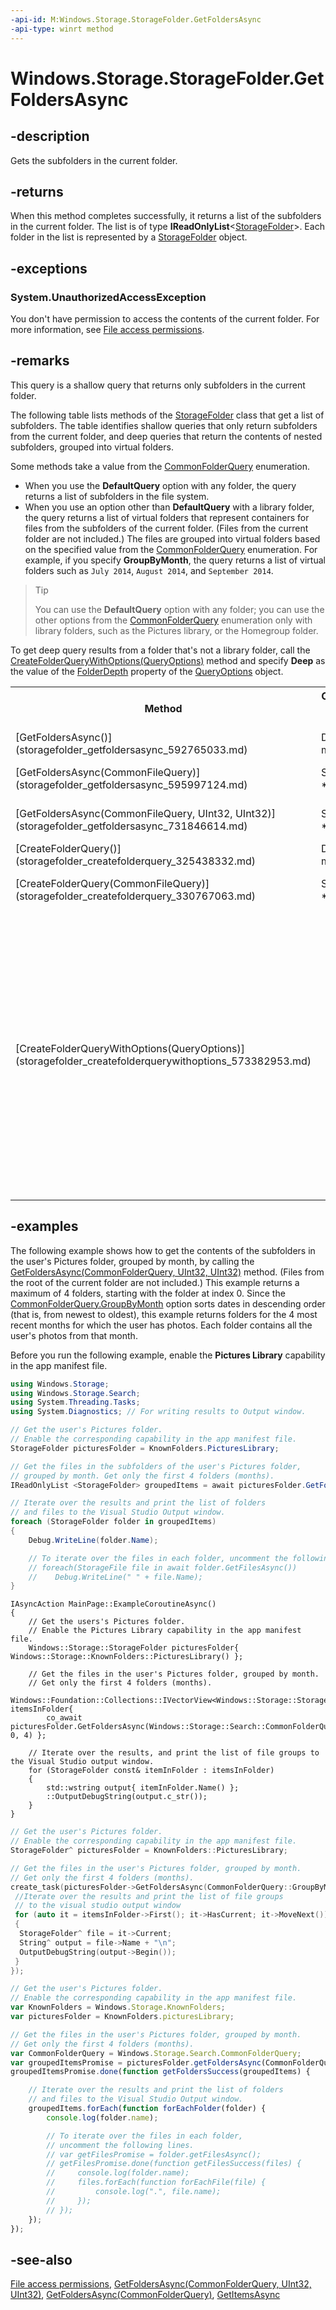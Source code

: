 ```yaml
---
-api-id: M:Windows.Storage.StorageFolder.GetFoldersAsync
-api-type: winrt method
---
```


<!-- Method syntax
public Windows.Foundation.IAsyncOperation<Windows.Foundation.Collections.IVectorView<Windows.Storage.StorageFolder>> GetFoldersAsync()
-->

# Windows.Storage.StorageFolder.GetFoldersAsync

## -description
Gets the subfolders in the current folder.

## -returns
When this method completes successfully, it returns a list of the subfolders in the current folder. The list is of type **IReadOnlyList**&lt;[StorageFolder](storagefolder.md)&gt;. Each folder in the list is represented by a [StorageFolder](storagefolder.md) object.

## -exceptions
### System.UnauthorizedAccessException

You don't have permission to access the contents of the current folder. For more information, see [File access permissions](https://docs.microsoft.com/windows/uwp/files/file-access-permissions).

## -remarks
This query is a shallow query that returns only subfolders in the current folder.

The following table lists methods of the [StorageFolder](storagefolder.md) class that get a list of subfolders. The table identifies shallow queries that only return subfolders from the current folder, and deep queries that return the contents of nested subfolders, grouped into virtual folders.

Some methods take a value from the [CommonFolderQuery](../windows.storage.search/commonfolderquery.md) enumeration.

+ When you use the **DefaultQuery** option with any folder, the query returns a list of subfolders in the file system.
+ When you use an option other than **DefaultQuery** with a library folder, the query returns a list of virtual folders that represent containers for files from the subfolders of the current folder. (Files from the current folder are not included.) The files are grouped into virtual folders based on the specified value from the [CommonFolderQuery](../windows.storage.search/commonfolderquery.md) enumeration. For example, if you specify **GroupByMonth**, the query returns a list of virtual folders such as `July 2014`, `August 2014`, and `September 2014`.
> > [!TIP]
> You can use the **DefaultQuery** option with any folder; you can use the other options from the [CommonFolderQuery](../windows.storage.search/commonfolderquery.md) enumeration only with library folders, such as the Pictures library, or the Homegroup folder.

To get deep query results from a folder that's not a library folder, call the [CreateFolderQueryWithOptions(QueryOptions)](storagefolder_createfolderquerywithoptions_573382953.md) method and specify **Deep** as the value of the [FolderDepth](../windows.storage.search/queryoptions_folderdepth.md) property of the [QueryOptions](../windows.storage.search/queryoptions.md) object.

<table>
   <tr><th>Method</th><th>Create a shallow query that only returns subfolders from the current folder</th><th>Create a deep query that returns all nested subfolders</th></tr>
   <tr><td>[GetFoldersAsync()](storagefolder_getfoldersasync_592765033.md)</td><td>Default behavior of this method.</td><td>N/A</td></tr>
   <tr><td>[GetFoldersAsync(CommonFileQuery)](storagefolder_getfoldersasync_595997124.md)</td><td>Specify the **DefaultQuery** option.</td><td>For a library folder, specify an option other than **DefaultQuery**.</td></tr>
   <tr><td>[GetFoldersAsync(CommonFileQuery, UInt32, UInt32)](storagefolder_getfoldersasync_731846614.md)</td><td>Specify the **DefaultQuery** option.</td><td>For a library folder, specify an option other than **DefaultQuery**.</td></tr>
   <tr><td>[CreateFolderQuery()](storagefolder_createfolderquery_325438332.md)</td><td>Default behavior of this method.</td><td>N/A</td></tr>
   <tr><td>[CreateFolderQuery(CommonFileQuery)](storagefolder_createfolderquery_330767063.md)</td><td>Specify the **DefaultQuery** option.</td><td>For a library folder, specify an option other than **DefaultQuery**.</td></tr>
   <tr><td>[CreateFolderQueryWithOptions(QueryOptions)](storagefolder_createfolderquerywithoptions_573382953.md)</td><td><ul><li>Default behavior of this method if none of the following options are specified.

- or -</li><li>Specify **DefaultQuery** as the value of [CommonFolderQuery](../windows.storage.search/commonfolderquery.md) when you instantiate the [QueryOptions](../windows.storage.search/queryoptions.md) object.

- or -</li><li>Specify **Shallow** as the value of the [FolderDepth](../windows.storage.search/queryoptions_folderdepth.md) property of the [QueryOptions](../windows.storage.search/queryoptions.md) object.</li></ul></td><td><ul><li>For a library folder, specify a value other than **DefaultQuery** as the value of [CommonFolderQuery](../windows.storage.search/commonfolderquery.md) when you instantiate the [QueryOptions](../windows.storage.search/queryoptions.md) object.

- or -</li><li>For any folder, specify **Deep** as the value of the [FolderDepth](../windows.storage.search/queryoptions_folderdepth.md) property of the [QueryOptions](../windows.storage.search/queryoptions.md).</li></ul></td></tr>
</table>

## -examples
The following example shows how to get the contents of the subfolders in the user's Pictures folder, grouped by month, by calling the [GetFoldersAsync(CommonFolderQuery, UInt32, UInt32)](storagefolder_getfoldersasync_731846614.md) method. (Files from the root of the current folder are not included.) This example returns a maximum of 4 folders, starting with the folder at index 0. Since the [CommonFolderQuery.GroupByMonth](../windows.storage.search/commonfolderquery.md) option sorts dates in descending order (that is, from newest to oldest), this example returns folders for the 4 most recent months for which the user has photos. Each folder contains all the user's photos from that month.

Before you run the following example, enable the **Pictures Library** capability in the app manifest file.

```csharp
using Windows.Storage;
using Windows.Storage.Search;
using System.Threading.Tasks;
using System.Diagnostics; // For writing results to Output window.

// Get the user's Pictures folder.
// Enable the corresponding capability in the app manifest file.
StorageFolder picturesFolder = KnownFolders.PicturesLibrary;

// Get the files in the subfolders of the user's Pictures folder,
// grouped by month. Get only the first 4 folders (months).
IReadOnlyList <StorageFolder> groupedItems = await picturesFolder.GetFoldersAsync(CommonFolderQuery.GroupByMonth, 0, 4);

// Iterate over the results and print the list of folders
// and files to the Visual Studio Output window.
foreach (StorageFolder folder in groupedItems)
{
    Debug.WriteLine(folder.Name);

    // To iterate over the files in each folder, uncomment the following lines. 
    // foreach(StorageFile file in await folder.GetFilesAsync())
    //    Debug.WriteLine(" " + file.Name);
}
```

```cppwinrt
IAsyncAction MainPage::ExampleCoroutineAsync()
{
    // Get the users's Pictures folder.
    // Enable the Pictures Library capability in the app manifest file.
    Windows::Storage::StorageFolder picturesFolder{ Windows::Storage::KnownFolders::PicturesLibrary() };

    // Get the files in the user's Pictures folder, grouped by month.
    // Get only the first 4 folders (months).
    Windows::Foundation::Collections::IVectorView<Windows::Storage::StorageFolder> itemsInFolder{
        co_await picturesFolder.GetFoldersAsync(Windows::Storage::Search::CommonFolderQuery::GroupByMonth, 0, 4) };

    // Iterate over the results, and print the list of file groups to the Visual Studio output window.
    for (StorageFolder const& itemInFolder : itemsInFolder)
    {
        std::wstring output{ itemInFolder.Name() };
        ::OutputDebugString(output.c_str());
    }
}
```

```cpp
// Get the user's Pictures folder.
// Enable the corresponding capability in the app manifest file.
StorageFolder^ picturesFolder = KnownFolders::PicturesLibrary;

// Get the files in the user's Pictures folder, grouped by month.
// Get only the first 4 folders (months).
create_task(picturesFolder->GetFoldersAsync(CommonFolderQuery::GroupByMonth, 0, 4)).then([=](IVectorView<StorageFolder^>^ itemsInFolder) {
 //Iterate over the results and print the list of file groups
 // to the visual studio output window
 for (auto it = itemsInFolder->First(); it->HasCurrent; it->MoveNext())
 {
  StorageFolder^ file = it->Current;
  String^ output = file->Name + "\n";
  OutputDebugString(output->Begin());
 }
});
```

```javascript
// Get the user's Pictures folder.
// Enable the corresponding capability in the app manifest file.
var KnownFolders = Windows.Storage.KnownFolders;
var picturesFolder = KnownFolders.picturesLibrary;

// Get the files in the user's Pictures folder, grouped by month.
// Get only the first 4 folders (months).
var CommonFolderQuery = Windows.Storage.Search.CommonFolderQuery;
var groupedItemsPromise = picturesFolder.getFoldersAsync(CommonFolderQuery.groupByMonth, 0, 4);
groupedItemsPromise.done(function getFoldersSuccess(groupedItems) {

    // Iterate over the results and print the list of folders
    // and files to the Visual Studio Output window.
    groupedItems.forEach(function forEachFolder(folder) {
        console.log(folder.name);

        // To iterate over the files in each folder,
        // uncomment the following lines.
        // var getFilesPromise = folder.getFilesAsync();
        // getFilesPromise.done(function getFilesSuccess(files) {
        //     console.log(folder.name);
        //     files.forEach(function forEachFile(file) {
        //         console.log(".", file.name);
        //     });
        // });
    });
});
```

## -see-also
[File access permissions](https://docs.microsoft.com/windows/uwp/files/file-access-permissions), [GetFoldersAsync(CommonFolderQuery, UInt32, UInt32)](storagefolder_getfoldersasync_731846614.md), [GetFoldersAsync(CommonFolderQuery)](storagefolder_getfoldersasync_595997124.md), [GetItemsAsync](/uwp/api/windows.storage.storagefolder.getitemsasync)